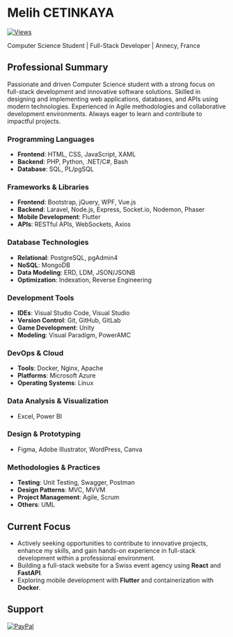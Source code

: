 # Melih CETINKAYA

[![Views](https://komarev.com/ghpvc/?username=melih0132&color=blue&style=flat-square&label=Profile+Views)](https://github.com/melih0132)

Computer Science Student | Full-Stack Developer | Annecy, France

## Professional Summary

Passionate and driven Computer Science student with a strong focus on full-stack development and innovative software solutions. Skilled in designing and implementing web applications, databases, and APIs using modern technologies. Experienced in Agile methodologies and collaborative development environments. Always eager to learn and contribute to impactful projects.

### **Programming Languages**
- **Frontend**: HTML, CSS, JavaScript, XAML
- **Backend**: PHP, Python, .NET/C#, Bash
- **Database**: SQL, PL/pgSQL

### **Frameworks & Libraries**
- **Frontend**: Bootstrap, jQuery, WPF, Vue.js
- **Backend**: Laravel, Node.js, Express, Socket.io, Nodemon, Phaser
- **Mobile Development**: Flutter
- **APIs**: RESTful APIs, WebSockets, Axios

### **Database Technologies**
- **Relational**: PostgreSQL, pgAdmin4
- **NoSQL**: MongoDB
- **Data Modeling**: ERD, LDM, JSON/JSONB
- **Optimization**: Indexation, Reverse Engineering

### **Development Tools**
- **IDEs**: Visual Studio Code, Visual Studio
- **Version Control**: Git, GitHub, GitLab
- **Game Development**: Unity
- **Modeling**: Visual Paradigm, PowerAMC

### **DevOps & Cloud**
- **Tools**: Docker, Nginx, Apache
- **Platforms**: Microsoft Azure
- **Operating Systems**: Linux

### **Data Analysis & Visualization**
- Excel, Power BI

### **Design & Prototyping**
- Figma, Adobe Illustrator, WordPress, Canva

### **Methodologies & Practices**
- **Testing**: Unit Testing, Swagger, Postman
- **Design Patterns**: MVC, MVVM
- **Project Management**: Agile, Scrum
- **Others**: UML

## Current Focus

- Actively seeking opportunities to contribute to innovative projects, enhance my skills, and gain hands-on experience in full-stack development within a professional environment.
- Building a full-stack website for a Swiss event agency using **React** and **FastAPI**.
- Exploring mobile development with **Flutter** and containerization with **Docker**.

## Support

[![PayPal](https://img.shields.io/badge/PayPal-00457C?style=for-the-badge&logo=paypal&logoColor=white)](https://paypal.me/melih0132)
